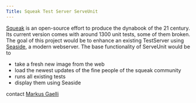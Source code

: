 ```yaml
---
Title: Squeak Test Server ServeUnit
---
```


[Squeak](http://www.squeak.org) is an open-source effort to produce the dynabook of the 21 century.
Its current version comes with around 1300 unit tests, some of them broken.
The goal of this project would be to enhance an existing TestServer using [Seaside](http://www.seaside.st/), a modern webserver.
The base functionality of ServeUnit would be to 

-  take a fresh new image from the web
-  load the newest updates of the fine people of the squeak community
-  runs all existing tests
-  display them using Seaside

contact [Markus Gaelli](gaelli@iam.unibe.ch)

